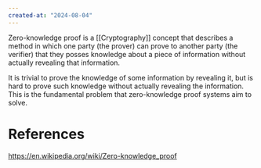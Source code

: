 ```yaml
---
created-at: "2024-08-04"
---
```


Zero-knowledge proof is a [[Cryptography]] concept that describes a method in which one party (the prover) can prove to another party (the verifier) that they posses knowledge about a piece of information without actually revealing that information.

It is trivial to prove the knowledge of some information by revealing it, but is hard to prove such knowledge without actually revealing the information. This is the fundamental problem that zero-knowledge proof systems aim to solve.

# References

https://en.wikipedia.org/wiki/Zero-knowledge_proof
